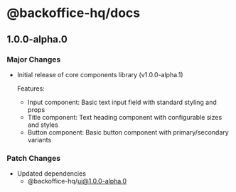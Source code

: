 # @backoffice-hq/docs

## 1.0.0-alpha.0

### Major Changes

- Initial release of core components library (v1.0.0-alpha.1)

  Features:

  - Input component: Basic text input field with standard styling and props
  - Title component: Text heading component with configurable sizes and styles
  - Button component: Basic button component with primary/secondary variants

### Patch Changes

- Updated dependencies
  - @backoffice-hq/ui@1.0.0-alpha.0
